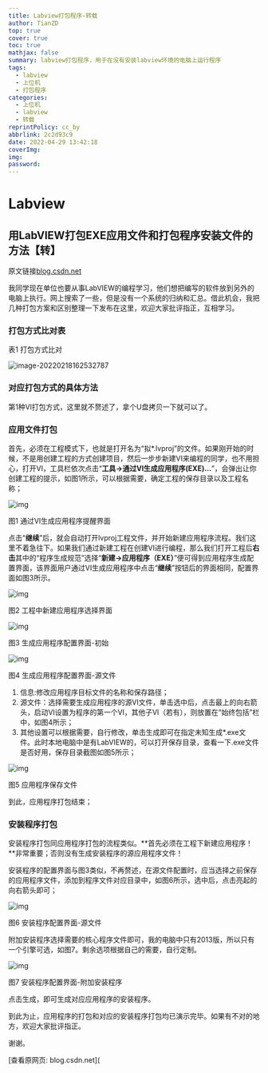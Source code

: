 ```yaml
---
title: Labview打包程序-转载
author: TianZD
top: true
cover: true
toc: true
mathjax: false
summary: labview打包程序，用于在没有安装labview环境的电脑上运行程序
tags:
  - labview
  - 上位机
  - 打包程序
categories:
  - 上位机
  - labview
  - 转载
reprintPolicy: cc_by
abbrlink: 2c2d93c9
date: 2022-04-29 13:42:18
coverImg:
img:
password:
---
```


# Labview

## 用LabVIEW打包EXE应用文件和打包程序安装文件的方法【转】

原文链接[blog.csdn.net](https://blog.csdn.net/weixin_41692285/article/details/87079330)

我同学现在单位也要从事LabVIEW的编程学习，他们想把编写的软件放到另外的电脑上执行。网上搜索了一些，但是没有一个系统的归纳和汇总。借此机会，我把几种打包方案和区别整理一下发布在这里，欢迎大家批评指正，互相学习。

### 打包方式比对表

表1 打包方式比对

![image-20220218162532787](https://gitee.com/tianzhendong/img/raw/master//images/202202181625844.png)



### 对应打包方式的具体方法

第1种VI打包方式，这里就不赘述了，拿个U盘拷贝一下就可以了。

### 应用文件打包

首先，必须在工程模式下，也就是打开名为“拟\*.lvproj”的文件。如果刚开始的时候，不是用创建工程的方式创建项目，然后一步步新建VI来编程的同学，也不用担心，打开VI，工具栏依次点击“**工具->通过VI生成应用程序(EXE)...**”，会弹出让你创建工程的提示，如图1所示，可以根据需要，确定工程的保存目录以及工程名称；

![img](https://gitee.com/tianzhendong/img/raw/master//images/202202181625076.png)

图1 通过VI生成应用程序提醒界面

 点击“**继续**”后，就会自动打开lvproj工程文件，并开始新建应用程序流程。我们这里不着急往下。如果我们通过新建工程在创建VI进行编程，那么我们打开工程后**右击**其中的“程序生成规范”选择“**新建->应用程序（EXE）**”便可得到应用程序生成配置界面，该界面用户通过VI生成应用程序中点击“**继续**”按钮后的界面相同，配置界面如图3所示。

![img](https://gitee.com/tianzhendong/img/raw/master//images/202202181626273.png)

图2 工程中新建应用程序选择界面

![img](https://gitee.com/tianzhendong/img/raw/master//images/202202181626357.png)

图3 生成应用程序配置界面-初始

![img](https://gitee.com/tianzhendong/img/raw/master//images/202202181626523.png)

图4 生成应用程序配置界面-源文件

1.  信息:修改应用程序目标文件的名称和保存路径；
2.  源文件：选择需要生成应用程序的源VI文件，单击选中后，点击最上的向右箭头，启动VI设置为程序的第一个VI，其他子VI（若有），则放置在“始终包括”栏中，如图4所示；
3.  其他设置可以根据需要，自行修改，单击生成即可在指定未知生成\*.exe文件。此时本地电脑中是有LabVIEW的，可以打开保存目录，查看一下.exe文件是否好用，保存目录截图如图5所示；

![img](https://gitee.com/tianzhendong/img/raw/master//images/202202181626257.png)

图5 应用程序保存文件

到此，应用程序打包结束；

### 安装程序打包

安装程序打包同应用程序打包的流程类似。**首先必须在工程下新建应用程序！**非常重要；否则没有生成安装程序的源应用程序文件！

安装程序的配置界面与图3类似，不再赘述，在源文件配置时，应当选择之前保存的应用程序文件，添加到程序文件对应目录中，如图6所示，选中后，点击亮起的向右箭头即可；

![img](https://gitee.com/tianzhendong/img/raw/master//images/202202181632690.png)

图6 安装程序配置界面-源文件

附加安装程序选择需要的核心程序文件即可，我的电脑中只有2013版，所以只有一个引擎可选，如图7。剩余选项根据自己的需要，自行定制。

![img](https://gitee.com/tianzhendong/img/raw/master//images/202202181626616.png)

图7 安装程序配置界面-附加安装程序

点击生成，即可生成对应应用程序的安装程序。

到此为止，应用程序的打包和对应的安装程序打包均已演示完毕。如果有不对的地方，欢迎大家批评指正。

谢谢。

[查看原网页: blog.csdn.net](